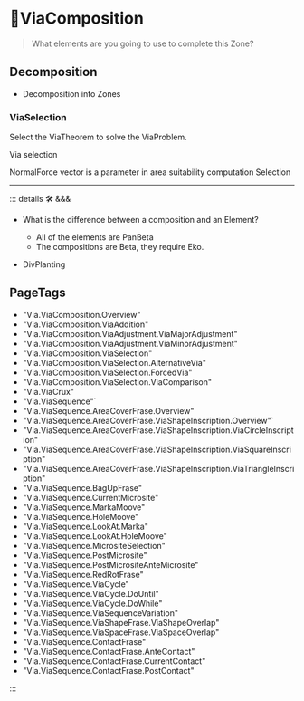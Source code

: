 # 🔻<via>ViaComposition</via>

> What elements are you going to use to complete this Zone?

## Decomposition

- Decomposition into Zones

### ViaSelection

Select the ViaTheorem to solve the ViaProblem.

Via selection

NormalForce vector is a parameter in area suitability computation Selection

---

<!-- =================================================== -->
<!-- =================================================== -->
<!-- =================================================== -->
<!-- =================================================== -->
<!-- =================================================== -->
::: details 🛠 <dev>&&&</dev>

- What is the difference between a composition and an Element?
    - All of the elements are PanBeta
    - The compositions are Beta, they require Eko.

- DivPlanting

<h2>PageTags</h2>

- "Via.ViaComposition.Overview"
- "Via.ViaComposition.ViaAddition"
- "Via.ViaComposition.ViaAdjustment.ViaMajorAdjustment"
- "Via.ViaComposition.ViaAdjustment.ViaMinorAdjustment"
- "Via.ViaComposition.ViaSelection"
- "Via.ViaComposition.ViaSelection.AlternativeVia"
- "Via.ViaComposition.ViaSelection.ForcedVia"
- "Via.ViaComposition.ViaSelection.ViaComparison"
- "Via.ViaCrux"
- "Via.ViaSequence"`
- "Via.ViaSequence.AreaCoverFrase.Overview"
- "Via.ViaSequence.AreaCoverFrase.ViaShapeInscription.Overview"`
- "Via.ViaSequence.AreaCoverFrase.ViaShapeInscription.ViaCircleInscription"
- "Via.ViaSequence.AreaCoverFrase.ViaShapeInscription.ViaSquareInscription"
- "Via.ViaSequence.AreaCoverFrase.ViaShapeInscription.ViaTriangleInscription"
- "Via.ViaSequence.BagUpFrase"
- "Via.ViaSequence.CurrentMicrosite"
- "Via.ViaSequence.MarkaMoove"
- "Via.ViaSequence.HoleMoove"
- "Via.ViaSequence.LookAt.Marka"
- "Via.ViaSequence.LookAt.HoleMoove"
- "Via.ViaSequence.MicrositeSelection"
- "Via.ViaSequence.PostMicrosite"
- "Via.ViaSequence.PostMicrositeAnteMicrosite"
- "Via.ViaSequence.RedRotFrase"
- "Via.ViaSequence.ViaCycle"
- "Via.ViaSequence.ViaCycle.DoUntil"
- "Via.ViaSequence.ViaCycle.DoWhile"
- "Via.ViaSequence.ViaSequenceVariation"
- "Via.ViaSequence.ViaShapeFrase.ViaShapeOverlap"
- "Via.ViaSequence.ViaSpaceFrase.ViaSpaceOverlap"
- "Via.ViaSequence.ContactFrase"
- "Via.ViaSequence.ContactFrase.AnteContact"
- "Via.ViaSequence.ContactFrase.CurrentContact"
- "Via.ViaSequence.ContactFrase.PostContact"

:::

